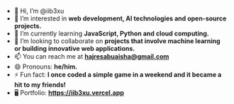 - 👋 Hi, I’m @iib3xu 
- 👀 I’m interested in **web development, AI technologies and open-source projects.**  
- 🌱 I’m currently learning **JavaScript, Python and cloud computing.**  
- 💞️ I’m looking to collaborate on **projects that involve machine learning or building innovative web applications.**  
- 📫 You can reach me at **hajresabuaisha@gmail.com**  
- 😄 Pronouns: **he/him.**  
- ⚡ Fun fact: **I once coded a simple game in a weekend and it became a hit to my friends!**
- 🖥️ Portfolio: **https://iib3xu.vercel.app**
